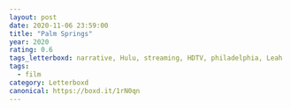 ```yaml
---
layout: post 
date: 2020-11-06 23:59:00
title: "Palm Springs"
year: 2020
rating: 0.6
tags_letterboxd: narrative, Hulu, streaming, HDTV, philadelphia, Leah
tags:
  - film
category: Letterboxd
canonical: https://boxd.it/1rN0qn
---
```

